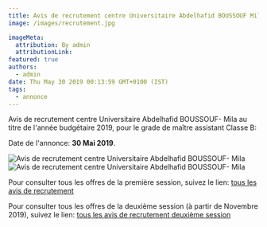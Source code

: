 ```yaml
---
title: Avis de recrutement centre Universitaire Abdelhafid BOUSSOUF Mila
image: /images/recrutement.jpg

imageMeta:
  attribution: By admin
  attributionLink:
featured: true
authors:
  - admin
date: Thu May 30 2019 00:13:59 GMT+0100 (IST)
tags:
  - annonce
---
```


Avis de recrutement centre Universitaire Abdelhafid BOUSSOUF- Mila au titre de l'année budgétaire 2019, pour le grade de maître assistant Classe B:

Date de l'annonce: **30 Mai 2019**.

![Avis de recrutement centre Universitaire Abdelhafid BOUSSOUF- Mila](/images/avis_de_recrutement_centre_universitaire_mila.jpg)
![Avis de recrutement centre Universitaire Abdelhafid BOUSSOUF- Mila](/images/avis_de_recrutement_centre_universitaire_mila_2.jpg)

Pour consulter tous les offres de la première session, suivez le lien: [tous les avis de recrutement](/tous_les_avis_de_recrutement_annee_budgetaire_2019/)

Pour consulter tous les offres de la deuxième session (à partir de Novembre 2019), suivez le lien: [tous les avis de recrutement deuxième session](/tous-les-avis-de-recrutement-mitre-assistant-classe-b-au-titre-de-l-annee-2019-deuxieme-session/)
